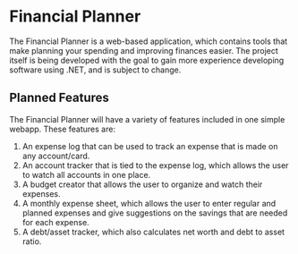 # Financial Planner
The Financial Planner is a web-based application, which contains tools that make planning your spending and improving finances easier.  The project itself is being developed with the goal to gain more experience developing software using .NET, and is subject to change.

## Planned Features
The Financial Planner will have a variety of features included in one simple webapp.  These features are:
1. An expense log that can be used to track an expense that is made on any account/card.
2. An account tracker that is tied to the expense log, which allows the user to watch all accounts in one place.
3. A budget creator that allows the user to organize and watch their expenses.
4. A monthly expense sheet, which allows the user to enter regular and planned expenses and give suggestions on the savings that are needed for each expense.
5. A debt/asset tracker, which also calculates net worth and debt to asset ratio.
